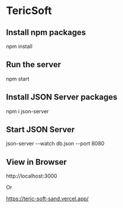 # TericSoft

<h2>Install npm packages</h2> 
npm install

<h2>Run the server</h2>
npm start

<h2>Install JSON Server packages</h2>
npm i json-server

<h2>Start JSON Server</h2>
json-server --watch db.json --port 8080

<h2>View in Browser</h2>
http://localhost:3000

Or

https://teric-soft-sand.vercel.app/
